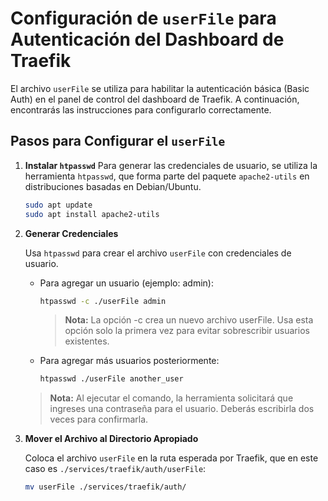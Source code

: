 # Configuración de `userFile` para Autenticación del Dashboard de Traefik

El archivo `userFile` se utiliza para habilitar la autenticación básica (Basic Auth) en el panel de control del dashboard de Traefik. A continuación, encontrarás las instrucciones para configurarlo correctamente.

## Pasos para Configurar el `userFile`

1. **Instalar `htpasswd`**
   Para generar las credenciales de usuario, se utiliza la herramienta `htpasswd`, que forma parte del paquete `apache2-utils` en distribuciones basadas en Debian/Ubuntu.

   ```bash
   sudo apt update
   sudo apt install apache2-utils
   ```

2. **Generar Credenciales**

   Usa `htpasswd` para crear el archivo `userFile` con credenciales de usuario.

   - Para agregar un usuario (ejemplo: admin):

      ```bash
      htpasswd -c ./userFile admin
      ```
      > **Nota:** La opción -c crea un nuevo archivo userFile. Usa esta opción solo la primera vez para evitar sobrescribir usuarios existentes.

   - Para agregar más usuarios posteriormente:

      ```bash
      htpasswd ./userFile another_user
      ```

   > **Nota:** Al ejecutar el comando, la herramienta solicitará que ingreses una contraseña para el usuario. Deberás escribirla dos veces para confirmarla.

3. **Mover el Archivo al Directorio Apropiado**

   Coloca el archivo `userFile` en la ruta esperada por Traefik, que en este caso es `./services/traefik/auth/userFile`:

   ```bash
   mv userFile ./services/traefik/auth/
   ```